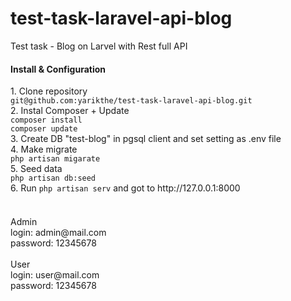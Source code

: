 # test-task-laravel-api-blog
Test task - Blog on Larvel with Rest full API <br>
<h4>Install & Configuration</h4>
1. Clone repository <br> <code>git@github.com:yarikthe/test-task-laravel-api-blog.git</code> <br>
2. Instal Composer + Update <br> <code>composer install</code> <br> <code>composer update</code> <br>
3. Create DB "test-blog" in pgsql client and set setting as .env file<br> 
4. Make migrate <br> <code>php artisan migarate</code><br>
5. Seed data <br> <code>php artisan db:seed</code><br>
6. Run <code>php artisan serv</code> and got to http://127.0.0.1:8000
<br>
<br>
<h4></h4>
Admin<br>
login: admin@mail.com<br>
password: 12345678<br>
<br>
User<br>
login: user@mail.com<br>
password: 12345678<br>

